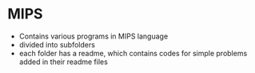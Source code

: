 # MIPS
* Contains various programs in MIPS language
* divided into subfolders
* each folder has a readme, which contains codes for simple problems added in their readme files 
